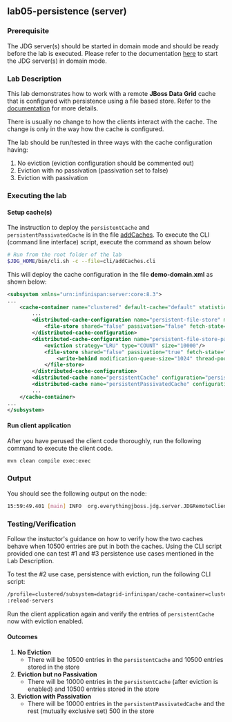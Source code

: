 ## lab05-persistence (server)

### Prerequisite

The JDG server(s) should be started in domain mode and should be ready before the lab is executed. Please refer to the documentation [here](../../README.md) to start the JDG server(s) in domain mode.

### Lab Description

This lab demonstrates how to work with a remote **JBoss Data Grid** cache that is configured with persistence using a file based store. Refer to the [documentation](https://access.redhat.com/documentation/en-US/Red_Hat_JBoss_Data_Grid/7.0/html-single/Administration_and_Configuration_Guide/index.html#sect-Single_File_Cache_Store) for more details. 

There is usually no change to how the clients interact with the cache. The change is only in the way how the cache is configured.

The lab should be run/tested in three ways with the cache configuration having:
1. No eviction (eviction configuration should be commented out)
2. Eviction with no passivation (passivation set to false)
3. Eviction with passivation 

### Executing the lab

#### Setup cache(s)

The instruction to deploy the `persistentCache` and `persistentPassivatedCache` is in the file [addCaches](cli/addCaches.cli). To execute the CLI (command line interface) script, execute the command as shown below

```sh 
# Run from the root folder of the lab
$JDG_HOME/bin/cli.sh -c --file=cli/addCaches.cli
```

This will deploy the cache configuration in the file **demo-domain.xml** as shown below:

```xml
<subsystem xmlns="urn:infinispan:server:core:8.3">
...
    <cache-container name="clustered" default-cache="default" statistics="true">
        ...
        <distributed-cache-configuration name="persistent-file-store" mode="SYNC" start="EAGER">
            <file-store shared="false" passivation="false" fetch-state="true"/>
        </distributed-cache-configuration>
        <distributed-cache-configuration name="persistent-file-store-passivation" mode="SYNC" start="EAGER">
            <eviction strategy="LRU" type="COUNT" size="10000"/>
            <file-store shared="false" passivation="true" fetch-state="true">
                <write-behind modification-queue-size="1024" thread-pool-size="1"/>
            </file-store>
        </distributed-cache-configuration>
        <distributed-cache name="persistentCache" configuration="persistent-file-store"/>          
        <distributed-cache name="persistentPassivatedCache" configuration="persistent-file-store-passivation"/>
        ...
    </cache-container>
...
</subsystem>
```

#### Run client application

After you have perused the client code thoroughly, run the following command to execute the client code.

```sh 
mvn clean compile exec:exec
```

### Output

You should see the following output on the node:

```sh
15:59:49.401 [main] INFO  org.everythingjboss.jdg.server.JDGRemoteClientConsoleApp - The size of the persistentCache cache is : 10500 and of persistentPassivatedCache cache is 10500
```

### Testing/Verification

Follow the instuctor's guidance on how to verify how the two caches behave when 10500 entries are put in both the caches. Using the CLI script provided one can test #1 and #3 persistence use cases mentioned in the Lab Description.

To test the #2 use case, persistence with eviction, run the following CLI script:

```sh
/profile=clustered/subsystem=datagrid-infinispan/cache-container=clustered/configurations=CONFIGURATIONS/distributed-cache-configuration=persistent-file-store/eviction=EVICTION:add(size=1000,type=COUNT,strategy=LRU)
:reload-servers
```

Run the client application again and verify the entries of `persistentCache` now with eviction enabled.

#### Outcomes

1. **No Eviction**
   * There will be 10500 entries in the `persistentCache` and 10500 entries stored in the store
2. **Eviction but no Passivation**
   * There will be 10000 entries in the `persistentCache` (after eviction is enabled) and 10500 entries stored in the store
3. **Eviction with Passivation**
   * There will be 10000 entries in the `persistentPassivatedCache` and the rest (mutually exclusive set) 500 in the store